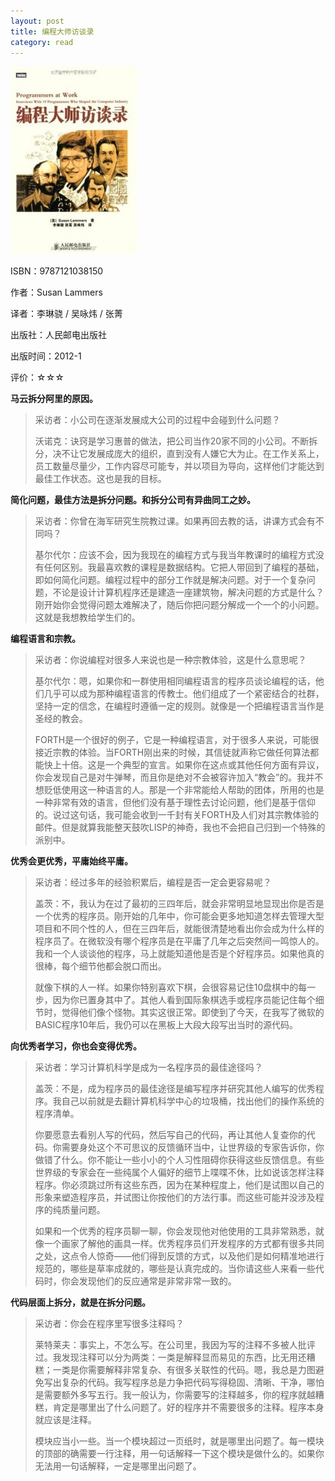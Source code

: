 ```yaml
---
layout: post
title: 编程大师访谈录
category: read
---
```

<img class="cover" alt="s24509127" src="/images/2013/04/s24509127-202x300.jpg" width="202" height="300" />

ISBN：9787121038150

作者：Susan Lammers

译者：李琳骁 / 吴咏炜 / 张菁

出版社：人民邮电出版社

出版时间：2012-1

评价：☆☆☆

<strong>马云拆分阿里的原因。</strong>  
<blockquote>采访者：小公司在逐渐发展成大公司的过程中会碰到什么问题？

沃诺克：诀窍是学习惠普的做法，把公司当作20家不同的小公司。不断拆分，决不让它发展成庞大的组织，直到没有人嫌它大为止。在工作关系上，员工数量尽量少，工作内容尽可能专，并以项目为导向，这样他们才能达到最佳工作状态。这也是我的目标。</blockquote>

<strong>简化问题，最佳方法是拆分问题。和拆分公司有异曲同工之妙。</strong>  
<blockquote>采访者：你曾在海军研究生院教过课。如果再回去教的话，讲课方式会有不同吗？

基尔代尔：应该不会，因为我现在的编程方式与我当年教课时的编程方式没有任何区别。我最喜欢教的课程是数据结构。它把人带回到了编程的基础，即如何简化问题。编程过程中的部分工作就是解决问题。对于一个复杂问题，不论是设计计算机程序还是建造一座建筑物，解决问题的方式是什么？刚开始你会觉得问题太难解决了，随后你把问题分解成一个一个的小问题。这就是我想教给学生们的。</blockquote>

<strong>编程语言和宗教。</strong>  
<blockquote>采访者：你说编程对很多人来说也是一种宗教体验，这是什么意思呢？

基尔代尔：嗯，如果你和一群使用相同编程语言的程序员谈论编程的话，他们几乎可以成为那种编程语言的传教士。他们组成了一个紧密结合的社群，坚持一定的信念，在编程时遵循一定的规则。就像是一个把编程语言当作是圣经的教会。

FORTH是一个很好的例子，它是一种编程语言，对于很多人来说，可能很接近宗教的体验。当FORTH刚出来的时候，其信徒就声称它做任何算法都能快上十倍。这是一个典型的宣言。如果你在这点或其他任何方面有异议，你会发现自己是对牛弹琴，而且你是绝对不会被容许加入“教会”的。我并不想贬低使用这一种语言的人。那是一个非常能给人帮助的团体，所用的也是一种非常有效的语言，但他们没有基于理性去讨论问题，他们是基于信仰的。说过这句话，我可能会收到一千封有关FORTH及人们对其宗教体验的邮件。但是就算我能整天鼓吹LISP的神奇，我也不会把自己归到一个特殊的派别中。</blockquote>

<strong>优秀会更优秀，平庸始终平庸。</strong>  
<blockquote>采访者：经过多年的经验积累后，编程是否一定会更容易呢？

盖茨：不，我认为在过了最初的三四年后，就会非常明显地显现出你是否是一个优秀的程序员。刚开始的几年中，你可能会更多地知道怎样去管理大型项目和不同个性的人，但在三四年后，就能很清楚地看出你会成为什么样的程序员了。在微软没有哪个程序员是在平庸了几年之后突然间一鸣惊人的。我和一个人谈谈他的程序，马上就能知道他是否是个好程序员。如果他真的很棒，每个细节他都会脱口而出。

就像下棋的人一样。如果你特别喜欢下棋，会很容易记住10盘棋中的每一步，因为你已置身其中了。其他人看到国际象棋选手或程序员能记住每个细节时，觉得他们像个怪物。其实这很正常。即使到了今天，在我写了微软的BASIC程序10年后，我仍可以在黑板上大段大段写出当时的源代码。</blockquote>

<strong>向优秀者学习，你也会变得优秀。</strong>  
<blockquote>采访者：学习计算机科学是成为一名程序员的最佳途径吗？

盖茨：不是，成为程序员的最佳途径是编写程序并研究其他人编写的优秀程序。我自己以前就是去翻计算机科学中心的垃圾桶，找出他们的操作系统的程序清单。

你要愿意去看别人写的代码，然后写自己的代码，再让其他人复查你的代码。你需要身处这个不可思议的反馈循环当中，让世界级的专家告诉你，你做错了什么。你不能让一些小小的个人习性阻碍你获得这些反馈信息。有些世界级的专家会在一些纯属个人偏好的细节上喋喋不休，比如说该怎样注释程序。你必须跳过所有这些东西，因为在某种程度上，他们是试图以自己的形象来塑造程序员，并试图让你按他们的方法行事。而这些可能并没涉及程序的纯质量问题。

如果和一个优秀的程序员聊一聊，你会发现他对他使用的工具非常熟悉，就像一个画家了解他的画具一样。优秀程序员们开发程序的方式都有很多共同之处，这点令人惊奇——他们得到反馈的方式，以及他们是如何精准地进行规范的，哪些是草率成就的，哪些是认真完成的。当你请这些人来看一些代码时，你会发现他们的反应通常是非常非常一致的。</blockquote>

<strong>代码层面上拆分，就是在拆分问题。</strong>  
<blockquote>采访者：你会在程序里写很多注释吗？

莱特莱夫：事实上，不怎么写。在公司里，我因为写的注释不多被人批评过。我发现注释可以分为两类：一类是解释显而易见的东西，比无用还糟糕；一类是你需要解释非常复杂、有很多关联性的代码。嗯，我总是力图避免写出复杂的代码。我写程序总是力争把代码写得稳固、清晰、干净，哪怕是需要额外多写五行。我一般认为，你需要写的注释越多，你的程序就越糟糕，肯定是哪里出了什么问题了。好的程序并不需要很多的注释。程序本身就应该是注释。

模块应当小一些。当一个模块超过一页纸时，就是哪里出问题了。每一模块的顶部的确需要一行注释，用一句话解释一下这个模块是做什么的。如果你无法用一句话解释，一定是哪里出问题了。</blockquote>
